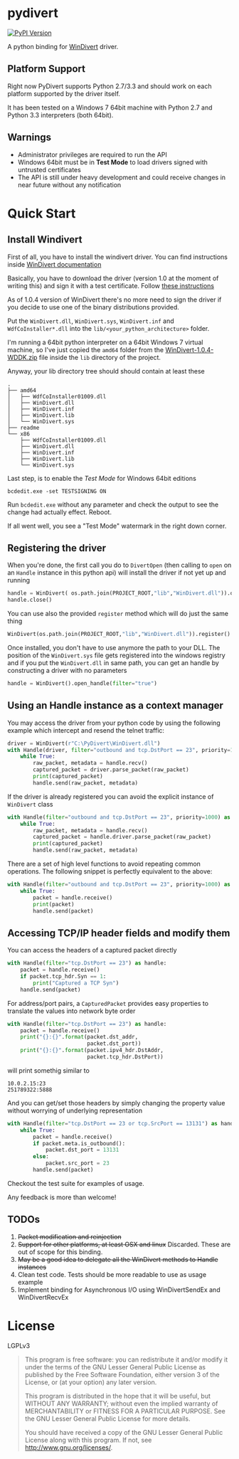 pydivert 
========
[![PyPI Version](https://pypip.in/v/pydivert/badge.png)](https://crate.io/packages/pydivert)

A python binding for [WinDivert](https://github.com/basil00/Divert) driver.

Platform Support
----------------

Right now PyDivert supports  Python 2.7/3.3 and should work on each platform supported by the driver itself.

It has been tested on a Windows 7 64bit machine with Python 2.7 and Python 3.3 interpreters (both 64bit).


Warnings
--------

* Administrator privileges are required to run the API
* Windows 64bit must be in **Test Mode** to load drivers signed with untrusted certificates
* The API is still under heavy development and could receive changes in near future without any notification

Quick Start
===========

Install Windivert
-----------------

First of all, you have to install the windivert driver. You can find instructions inside [WinDivert documentation](https://github.com/basil00/Divert/wiki/WinDivert-Documentation)

Basically, you have to download the driver (version 1.0 at the moment of writing this) and sign it with a test certificate.
Follow [these instructions](https://github.com/basil00/Divert/wiki/WinDivert-Documentation#wiki-driver_signing)

As of 1.0.4 version of WinDivert there's no more need to sign the driver if you decide to use one of the binary distributions provided.

Put the `WinDivert.dll`, `WinDivert.sys`, `WinDivert.inf` and `WdfCoInstaller*.dll` into the `lib/<your_python_architecture>` folder.

I'm running a 64bit python interpreter on a 64bit Windows 7 virtual machine, so I've just copied the `amd64` folder from the [WinDivert-1.0.4-WDDK.zip](http://www.reqrypt.org/download/WinDivert-1.0.4-WDDK.zip)
file inside the `lib` directory of the project.

Anyway, your lib directory tree should should contain at least these

```
.
├── amd64
│   ├── WdfCoInstaller01009.dll
│   ├── WinDivert.dll
│   ├── WinDivert.inf
│   ├── WinDivert.lib
│   └── WinDivert.sys
├── readme
└── x86
    ├── WdfCoInstaller01009.dll
    ├── WinDivert.dll
    ├── WinDivert.inf
    ├── WinDivert.lib
    └── WinDivert.sys
```

Last step, is to enable the *Test Mode* for Windows 64bit editions

```
bcdedit.exe -set TESTSIGNING ON
```

Run `bcdedit.exe` without any parameter and check the output to see the change had actually effect. Reboot.

If all went well, you see a "Test Mode" watermark in the right down corner.

Registering the driver
----------------------

When you're done, the first call you do to `DivertOpen` (then calling to `open` on an `Handle` instance in this python api) will install the driver if not yet up and running

```python
handle = WinDivert( os.path.join(PROJECT_ROOT,"lib","WinDivert.dll")).open_handle(filter="false")
handle.close()
```

You can use also the provided `register` method which will do just the same thing

```python
WinDivert(os.path.join(PROJECT_ROOT,"lib","WinDivert.dll")).register()
```

Once installed, you don't have to use anymore the path to your DLL. The position of the `WinDivert.sys` file gets registered into the windows registry
 and if you put the `WinDivert.dll` in same path, you can get an handle by constructing a driver with no parameters

```python
handle = WinDivert().open_handle(filter="true")
```

Using an Handle instance as a context manager
---------------------------------------------

You may access the driver from your python code by using the following example which intercept and resend the telnet traffic:

```python
driver = WinDivert(r"C:\PyDivert\WinDivert.dll")
with Handle(driver, filter="outbound and tcp.DstPort == 23", priority=1000) as handle:
    while True:
        raw_packet, metadata = handle.recv()
        captured_packet = driver.parse_packet(raw_packet)
        print(captured_packet)
        handle.send(raw_packet, metadata)
```

If the driver is already registered you can avoid the explicit instance of `WinDivert` class

```python
with Handle(filter="outbound and tcp.DstPort == 23", priority=1000) as handle:
    while True:
        raw_packet, metadata = handle.recv()
        captured_packet = handle.driver.parse_packet(raw_packet)
        print(captured_packet)
        handle.send(raw_packet, metadata)
```

There are a set of high level functions to avoid repeating common operations. The following snippet is perfectly equivalent to the above:

```python
with Handle(filter="outbound and tcp.DstPort == 23", priority=1000) as handle:
    while True:
        packet = handle.receive()
        print(packet)
        handle.send(packet)
```

Accessing TCP/IP header fields and modify them
----------------------------------------------

You can access the headers of a captured packet directly

```python
with Handle(filter="tcp.DstPort == 23") as handle:
    packet = handle.receive()
    if packet.tcp_hdr.Syn == 1:
        print("Captured a TCP Syn")
    handle.send(packet)
```

For address/port pairs, a `CapturedPacket` provides easy properties to translate the values into network byte order

```python
with Handle(filter="tcp.DstPort == 23") as handle:
    packet = handle.receive()
    print("{}:{}".format(packet.dst_addr,
                         packet.dst_port))
    print("{}:{}".format(packet.ipv4_hdr.DstAddr,
                         packet.tcp_hdr.DstPort))
```

will print somethig similar to

```
10.0.2.15:23
251789322:5888
```

And you can get/set those headers by simply changing the property value without worrying of underlying representation

```python
with Handle(filter="tcp.DstPort == 23 or tcp.SrcPort == 13131") as handle:
    while True:
        packet = handle.receive()
        if packet.meta.is_outbound():
            packet.dst_port = 13131
        else:
            packet.src_port = 23
        handle.send(packet)
```

Checkout the test suite for examples of usage.

Any feedback is more than welcome!

TODOs
-----

1. ~~Packet modification and reinjection~~
2. ~~Support for other platforms, at least OSX and linux~~ Discarded. These are out of scope for this binding.
3. ~~May be a good idea to delegate all the WinDivert methods to Handle instances~~
4. Clean test code. Tests should be more readable to use as usage example
5. Implement binding for Asynchronous I/O using WinDivertSendEx and WinDivertRecvEx


License
=======

LGPLv3

> This program is free software: you can redistribute it and/or modify
> it under the terms of the GNU Lesser General Public License as published by
> the Free Software Foundation, either version 3 of the License, or
> (at your option) any later version.
>
> This program is distributed in the hope that it will be useful,
> but WITHOUT ANY WARRANTY; without even the implied warranty of
> MERCHANTABILITY or FITNESS FOR A PARTICULAR PURPOSE.  See the
> GNU Lesser General Public License for more details.
>
> You should have received a copy of the GNU Lesser General Public License
> along with this program.  If not, see <http://www.gnu.org/licenses/>.
